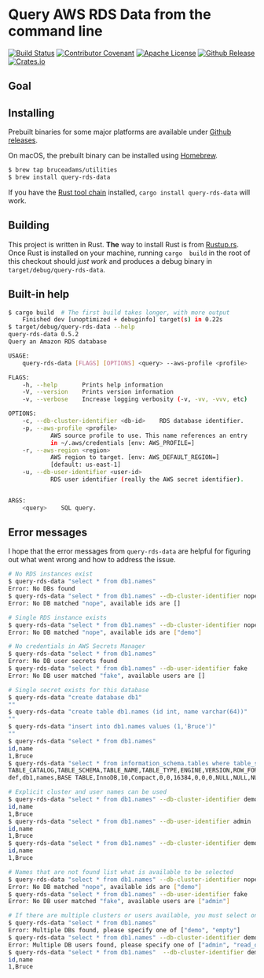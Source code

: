 # Query AWS RDS Data from the command line

[![Build Status](https://img.shields.io/travis/com/bruceadams/query-rds-data?logo=travis)](https://travis-ci.com/bruceadams/query-rds-data)
[![Contributor Covenant](https://img.shields.io/badge/Contributor%20Covenant-v1.4%20adopted-ff69b4.svg)](CODE_OF_CONDUCT.md)
[![Apache License](https://img.shields.io/github/license/bruceadams/query-rds-data?logo=apache)](LICENSE)
[![Github Release](https://img.shields.io/github/v/release/bruceadams/query-rds-data?logo=github)](https://github.com/bruceadams/query-rds-data/releases)
[![Crates.io](https://img.shields.io/crates/v/query-rds-data?logo=rust)](https://crates.io/crates/query-rds-data)

## Goal

## Installing

Prebuilt binaries for some major platforms are available under
[Github releases](https://github.com/bruceadams/query-rds-data/releases).

On macOS, the prebuilt binary can be installed using [Homebrew](https://brew.sh).

```bash
$ brew tap bruceadams/utilities
$ brew install query-rds-data
```

If you have the [Rust tool chain](https://rustup.rs/) installed,
`cargo install query-rds-data` will work.

## Building

This project is written in Rust. **The** way to install Rust is from
[Rustup.rs](https://rustup.rs/). Once Rust is installed on your machine,
running `cargo  build` in  the root  of this checkout should _just work_
and produces a debug binary in `target/debug/query-rds-data`.

## Built-in help

```bash
$ cargo build  # The first build takes longer, with more output
    Finished dev [unoptimized + debuginfo] target(s) in 0.22s
$ target/debug/query-rds-data --help
query-rds-data 0.5.2
Query an Amazon RDS database

USAGE:
    query-rds-data [FLAGS] [OPTIONS] <query> --aws-profile <profile>

FLAGS:
    -h, --help       Prints help information
    -V, --version    Prints version information
    -v, --verbose    Increase logging verbosity (-v, -vv, -vvv, etc)

OPTIONS:
    -c, --db-cluster-identifier <db-id>    RDS database identifier.
    -p, --aws-profile <profile>
            AWS source profile to use. This name references an entry
            in ~/.aws/credentials [env: AWS_PROFILE=]
    -r, --aws-region <region>
            AWS region to target. [env: AWS_DEFAULT_REGION=]
            [default: us-east-1]
    -u, --db-user-identifier <user-id>
            RDS user identifier (really the AWS secret identifier).


ARGS:
    <query>    SQL query.
```

## Error messages

I hope that the error messages from `query-rds-data` are helpful for figuring out what went wrong and how to address the issue.

```bash
# No RDS instances exist
$ query-rds-data "select * from db1.names"
Error: No DBs found
$ query-rds-data "select * from db1.names" --db-cluster-identifier nope
Error: No DB matched "nope", available ids are []

# Single RDS instance exists
$ query-rds-data "select * from db1.names" --db-cluster-identifier nope
Error: No DB matched "nope", available ids are ["demo"]

# No credentials in AWS Secrets Manager
$ query-rds-data "select * from db1.names"
Error: No DB user secrets found
$ query-rds-data "select * from db1.names" --db-user-identifier fake
Error: No DB user matched "fake", available users are []

# Single secret exists for this database
$ query-rds-data "create database db1"
""
$ query-rds-data "create table db1.names (id int, name varchar(64))"
""
$ query-rds-data "insert into db1.names values (1,'Bruce')"
""
$ query-rds-data "select * from db1.names"
id,name
1,Bruce
$ query-rds-data "select * from information_schema.tables where table_schema='db1'"
TABLE_CATALOG,TABLE_SCHEMA,TABLE_NAME,TABLE_TYPE,ENGINE,VERSION,ROW_FORMAT,TABLE_ROWS,AVG_ROW_LENGTH,DATA_LENGTH,MAX_DATA_LENGTH,INDEX_LENGTH,DATA_FREE,AUTO_INCREMENT,CREATE_TIME,UPDATE_TIME,CHECK_TIME,TABLE_COLLATION,CHECKSUM,CREATE_OPTIONS,TABLE_COMMENT
def,db1,names,BASE TABLE,InnoDB,10,Compact,0,0,16384,0,0,0,NULL,NULL,NULL,NULL,latin1_swedish_ci,NULL,,

# Explicit cluster and user names can be used
$ query-rds-data "select * from db1.names" --db-cluster-identifier demo
id,name
1,Bruce
$ query-rds-data "select * from db1.names" --db-user-identifier admin
id,name
1,Bruce
$ query-rds-data "select * from db1.names" --db-cluster-identifier demo --db-user-identifier admin
id,name
1,Bruce

# Names that are not found list what is available to be selected
$ query-rds-data "select * from db1.names" --db-cluster-identifier nope
Error: No DB matched "nope", available ids are ["demo"]
$ query-rds-data "select * from db1.names" --db-user-identifier fake
Error: No DB user matched "fake", available users are ["admin"]

# If there are multiple clusters or users available, you must select one
$ query-rds-data "select * from db1.names"
Error: Multiple DBs found, please specify one of ["demo", "empty"]
$ query-rds-data "select * from db1.names" --db-cluster-identifier demo
Error: Multiple DB users found, please specify one of ["admin", "read_only"]
$ query-rds-data "select * from db1.names"  --db-cluster-identifier demo --db-user-identifier read_only
id,name
1,Bruce
```
